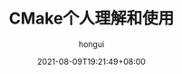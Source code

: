 ---
title: "CMake个人理解和使用"
description: "CMake个人理解和使用"

date: 2021-08-09T19:21:49+08:00

author: hongui

categories:
 - C++
tags:
 - Android
 - JNI
 - C++
 - CMake

draft: true
---